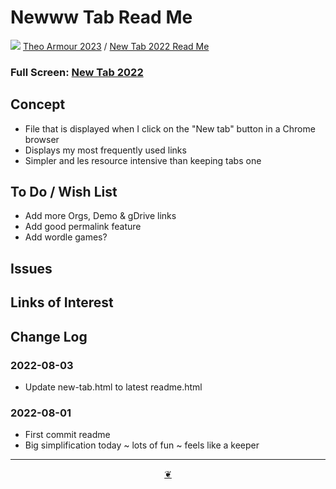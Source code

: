 # Newww Tab Read Me

[![](https://pushme-pullyou.github.io/tootoo-2022/assets/icons/mark-github.svg )](https://github.com/theo-armour/2023/ "Source code on GitHub" ) [Theo Armour 2023]( https://theo-armour.github.io/2023/ "Home page" ) / [New Tab 2022 Read Me]( https://github.com/theo-armour/2023/tree/master/apps/neww-tab/ )


<!--@@@
<div class=iframe-resize ><iframe src=https://theo-armour.github.io/2023/apps/newww-tab/ height=100% width=100% ></iframe></div>
_"New Tab 2022" in a resizable window. One finger to rotate. Two to zoom._
@@@-->

### Full Screen: [New Tab 2022]( https://theo-armour.github.io/2023/apps/newww-tab/ )


## Concept

* File that is displayed when I click on the "New tab" button in a Chrome browser
* Displays my most frequently used links
* Simpler and les resource intensive than keeping tabs one


## To Do / Wish List


* Add more Orgs, Demo & gDrive links
* Add good permalink feature
* Add wordle games?

## Issues


## Links of Interest


## Change Log

### 2022-08-03

* Update new-tab.html to latest readme.html


### 2022-08-01

* First commit readme
* Big simplification today ~ lots of fun ~ feels like a keeper


***

<center title="Hello! Click me to go up to the top" ><a class=aDingbat href=javascript:window.scrollTo(0,0);> ❦ </a></center>
